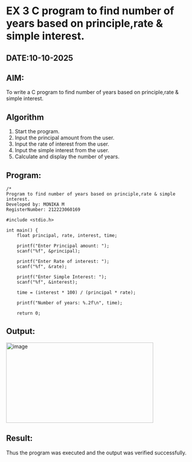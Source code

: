 # EX 3 C program to find number of years based on principle,rate & simple interest.
## DATE:10-10-2025
## AIM:
To write a C program to find number of years based on principle,rate & simple interest.

## Algorithm
1. Start the program.
2. Input the principal amount from the user.
3. Input the rate of interest from the user.
4. Input the simple interest from the user.
5. Calculate and display the number of years.  

## Program:
```
/*
Program to find number of years based on principle,rate & simple interest.
Developed by: MONIKA M
RegisterNumber: 212223060169

#include <stdio.h>

int main() {
    float principal, rate, interest, time;

    printf("Enter Principal amount: ");
    scanf("%f", &principal);

    printf("Enter Rate of interest: ");
    scanf("%f", &rate);

    printf("Enter Simple Interest: ");
    scanf("%f", &interest);

    time = (interest * 100) / (principal * rate);

    printf("Number of years: %.2f\n", time);

    return 0;
```

## Output:
<img width="398" height="217" alt="image" src="https://github.com/user-attachments/assets/b58b9cd0-14a5-4c17-b272-5e058249efb3" />

## Result:
Thus the program was executed and the output was verified successfully.
